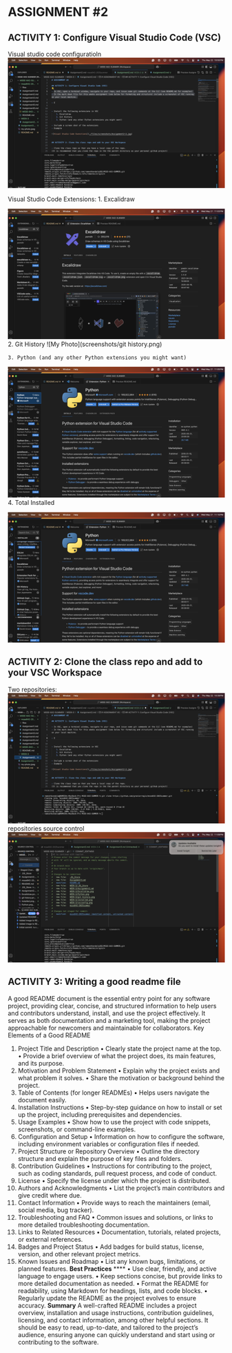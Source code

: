 # ASSIGNMENT #2

## ACTIVITY 1: Configure Visual Studio Code (VSC)
Visual studio code configuratioln
![My Photo](screenshots/vscconfig.png)


Visual Studio Code Extensions:
    1. Excalidraw
    
![My Photo](screenshots/Excalidraw.png)
    2. Git History
    ![My Photo](screenshots/git history.png)

    3. Python (and any other Python extensions you might want)

![My Photo](screenshots/Python.png)
    4. Total Installed


![Visual Studio Code Exenstions](screenshots/installed.png)


## ACTIVITY 2: Clone the class repo and add to your VSC Workspace

Two repositories:
![two repos ](screenshots/vsc.png)
repositories source control
![repos source control](screenshots/sourcecontrol.png)

## ACTIVITY 3: Writing a good readme file  

A good README document is the essential entry point for any software project, providing clear, concise, and structured information to help users and contributors understand, install, and use the project effectively. It serves as both documentation and a marketing tool, making the project approachable for newcomers and maintainable for collaborators.
Key Elements of a Good README
1. Project Title and Description
	•	Clearly state the project name at the top.
	•	Provide a brief overview of what the project does, its main features, and its purpose.
2. Motivation and Problem Statement
	•	Explain why the project exists and what problem it solves.
	•	Share the motivation or background behind the project.
3. Table of Contents (for longer READMEs)
	•	Helps users navigate the document easily.
4. Installation Instructions
	•	Step-by-step guidance on how to install or set up the project, including prerequisites and dependencies.
5. Usage Examples
	•	Show how to use the project with code snippets, screenshots, or command-line examples.
6. Configuration and Setup
	•	Information on how to configure the software, including environment variables or configuration files if needed.
7. Project Structure or Repository Overview
	•	Outline the directory structure and explain the purpose of key files and folders.
8. Contribution Guidelines
	•	Instructions for contributing to the project, such as coding standards, pull request process, and code of conduct.
9. License
	•	Specify the license under which the project is distributed.
10. Authors and Acknowledgments
	•	List the project’s main contributors and give credit where due.
11. Contact Information
	•	Provide ways to reach the maintainers (email, social media, bug tracker).
12. Troubleshooting and FAQ
	•	Common issues and solutions, or links to more detailed troubleshooting documentation.
13. Links to Related Resources
	•	Documentation, tutorials, related projects, or external references.
14. Badges and Project Status
	•	Add badges for build status, license, version, and other relevant project metrics.
15. Known Issues and Roadmap
	•	List any known bugs, limitations, or planned features.
**Best Practices**
****	•	Use clear, friendly, and active language to engage users.
	•	Keep sections concise, but provide links to more detailed documentation as needed.
	•	Format the README for readability, using Markdown for headings, lists, and code blocks.
	•	Regularly update the README as the project evolves to ensure accuracy.
**Summary**
A well-crafted README includes a project overview, installation and usage instructions, contribution guidelines, licensing, and contact information, among other helpful sections. It should be easy to read, up-to-date, and tailored to the project’s audience, ensuring anyone can quickly understand and start using or contributing to the software.